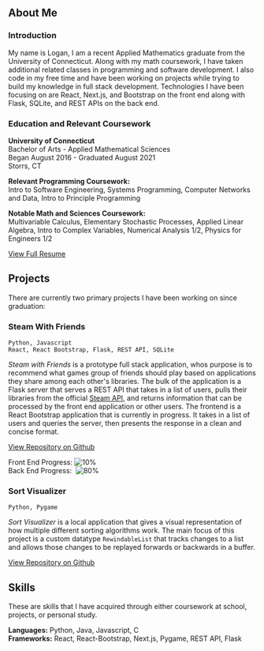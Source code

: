 ## About Me

### Introduction

My name is Logan, I am a recent Applied Mathematics graduate from the University of Connecticut. Along with my math coursework, I have taken additional related classes in programming and software development. I also code in my free time and have been working on projects while trying to build my knowledge in full stack development. Technologies I have been focusing on are React, Next.js, and Bootstrap on the front end along with Flask, SQLite, and REST APIs on the back end.

### Education and Relevant Coursework

**University of Connecticut**<br>
Bachelor of Arts - Applied Mathematical Sciences<br>
Began August 2016 - Graduated August 2021<br>
Storrs, CT

**Relevant Programming Coursework:**<br>
Intro to Software Engineering, Systems Programming, Computer Networks and Data, Intro to Principle Programming

**Notable Math and Sciences Coursework:**<br>
Multivariable Calculus, Elementary Stochastic Processes, Applied Linear Algebra, Intro to Complex Variables, Numerical Analysis 1/2, Physics for Engineers 1/2

[View Full Resume](https://loganstracy.github.io/documents/CS%20Resume%20Logan%20Tracy.pdf)

## Projects

There are currently two primary projects I have been working on since graduation:

### Steam With Friends
`Python, Javascript`<br>
`React, React Bootstrap, Flask, REST API, SQLite`

_Steam with Friends_ is a prototype full stack application, whos purpose is to recommend what games group of friends should play based on applications they share among each other's libraries. The bulk of the application is a Flask server that serves a REST API that takes in a list of users, pulls their libraries from the official [Steam API](https://steamcommunity.com/dev), and returns information that can be processed by the front end application or other users. The frontend is a React Bootstrap application that is currently in progress. It takes in a list of users and queries the server, then presents the response in a clean and concise format.

[View Repository on Github](https://github.com/loganstracy/steam-with-friends)

Front End Progress: ![10%](https://progress-bar.dev/10)<br>
Back End Progress: &nbsp;![80%](https://progress-bar.dev/80)

### Sort Visualizer
`Python, Pygame`

_Sort Visualizer_ is a local application that gives a visual representation of how multiple different sorting algorithms work. The main focus of this project is a custom datatype `RewindableList` that tracks changes to a list and allows those changes to be replayed forwards or backwards in a buffer.

[View Repository on Github](https://github.com/loganstracy/Sort-Visualizer)

## Skills
These are skills that I have acquired through either coursework at school, projects, or personal study.

**Languages:** Python, Java, Javascript, C<br>
**Frameworks:** React, React-Bootstrap, Next.js, Pygame, REST API, Flask
